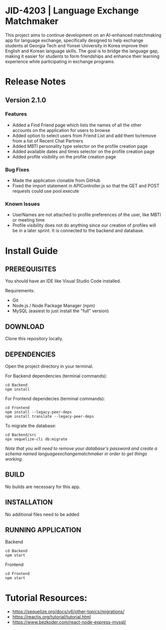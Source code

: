 # JID-4203 | Language Exchange Matchmaker
This project aims to continue development on an AI-enhanced matchmaking app for language exchange, specifically designed to help exchange students at Georgia Tech and Yonsei University in Korea improve their English and Korean language skills. The goal is to bridge the language gap, making it easier for students to form friendships and enhance their learning experience while participating in exchange programs.
# Release Notes
## Version 2.1.0
### Features
* Added a Find Friend page which lists the names of all the other accounts on the application for users to browse
* Added option to select users from Friend List and add them to/remove from a list of Recent Chat Partners
* Added MBTI personality type selector on the profile creation page
* Added available dates and times selector on the profile creation page
* Added profile visibility on the profile creation page
### Bug Fixes
* Made the application clonable from GitHub
* Fixed the import statement in APIController.js so that the GET and POST requests could use pool.execute
### Known Issues
* UserNames are not attached to profile preferences of the user, like MBTI or meeting time
* Profile visibility does not do anything since our creation of profiles will be in a later sprint. It is connected to the backend and database.

# Install Guide
## PREREQUISITES 
You should have an IDE like Visual Studio Code installed.

Requirements:
* Git
* Node.js / Node Package Manager (npm)
* MySQL (easiest to just install the "full" version)
  
## DOWNLOAD
Clone this repository locally.

## DEPENDENCIES 
Open the project directory in your terminal.

For Backend dependencies (terminal commands): 

    cd Backend
    npm install

For Frontend dependecies (terminal commands): 

    cd Frontend 
    npm install --legacy-peer-deps
    npm install translate --legacy-peer-deps

To migrate the database:

    cd Backend/src 
    npx sequelize-cli db:migrate
*Note that you will need to remove your database's password and create a schema named languageexchangematchmaker in order to get things working.* 

## BUILD 
No builds are necessary for this app.

## INSTALLATION 
No additional files need to be added 

## RUNNING APPLICATION
Backend

    cd Backend 
    npm start

Frontend

    cd Frontend
    npm start

# Tutorial Resources: 
* https://sequelize.org/docs/v6/other-topics/migrations/ 
* https://reactjs.org/tutorial/tutorial.html 
* https://www.bezkoder.com/react-node-express-mysql/ 

